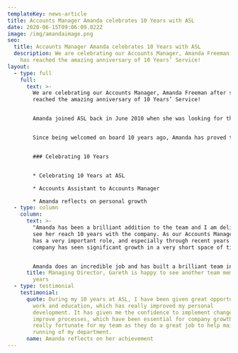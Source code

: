 ```yaml
---
templateKey: news-article
title: Accounts Manager Amanda celebrates 10 Years with ASL
date: 2020-06-15T09:06:09.822Z
image: /img/amandaimage.png
seo:
  title: Accounts Manager Amanda celebrates 10 Years with ASL
  description: We are celebrating our Accounts Manager, Amanda Freeman after she
    has reached the amazing anniversary of 10 Years’ Service!
layout:
  - type: full
    full:
      text: >-
        We are celebrating our Accounts Manager, Amanda Freeman after she has
        reached the amazing anniversary of 10 Years’ Service!


        Amanda joined ASL back in June 2010 when she was looking for the right company to progress in her passion in Accounting.


        Since being welcomed on board 10 years ago, Amanda has proved to be a very valuable member of the team after growing her Accounting portfolio of Qualifications. These include; Advanced Diploma in Accounting Level 3, and Professional Diploma in Accounting Level 4. This development and commitment to grow her knowledge landed her with a well-deserved promotion to Accounts Manager.


        ### Celebrating 10 Years


        * Celebrating 10 Years at ASL

        * Accounts Assistant to Accounts Manager

        * Amanda reflects on personal growth
  - type: column
    column:
      text: >-
        "Amanda has been a brilliant addition to the team and I am delighted to
        see her reach 10 years with the company. As our Accounts Manager, she
        has a very important role, and especially through recent years where the
        company has seen significant growth in a very short space of time.


        Amanda does an incredible job and has built a brilliant team in the accounts department. I hope she continues on our journey and reaches another 10 years!"
      title: Managing Director, Gareth is happy to see another team member reach 10
        years
  - type: testimonial
    testimonial:
      quote: During my 10 years at ASL, I have been given great opportunities both in
        work and education, which has really improved my personal
        development. It has given me the confidence to implement changes and
        improve processes, which have been essential for company growth. I feel
        really fortunate for my team as they do a great job to help maintain the
        running of my department.
      name: Amanda reflects on her achievement
---
```

